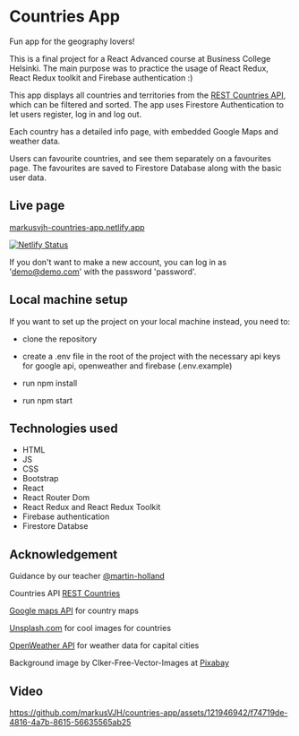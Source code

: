 # Countries App

Fun app for the geography lovers!

This is a final project for a React Advanced course at Business College Helsinki. The main purpose was to practice the usage of React Redux, React Redux toolkit and Firebase authentication :)

This app displays all countries and territories from the [REST Countries API](https://restcountries.com/), which can be filtered and sorted. The app uses Firestore Authentication to let users register, log in and log out.

Each country has a detailed info page, with embedded Google Maps and weather data.

Users can favourite countries, and see them separately on a favourites page. The favourites are saved to Firestore Database along with the basic user data.

## Live page

[markusvjh-countries-app.netlify.app](https://markusvjh-countries-app.netlify.app/)

[![Netlify Status](https://api.netlify.com/api/v1/badges/4f864a86-0140-4fe6-adf1-ce4258262197/deploy-status)](https://app.netlify.com/sites/markusvjh-countries-app/deploys)

If you don't want to make a new account, you can log in as 'demo@demo.com' with the password 'password'.

## Local machine setup

If you want to set up the project on your local machine instead, you need to:

- clone the repository

- create a .env file in the root of the project with the necessary api keys for google api, openweather and firebase (.env.example)

- run npm install
- run npm start

## Technologies used

- HTML
- JS
- CSS
- Bootstrap
- React
- React Router Dom
- React Redux and React Redux Toolkit
- Firebase authentication
- Firestore Databse

## Acknowledgement

Guidance by our teacher [@martin-holland](https://github.com/martin-holland)

Countries API [REST Countries](https://restcountries.com/)

[Google maps API](https://developers.google.com/maps/documentation/embed/get-started) for country maps

[Unsplash.com](https://unsplash.com/) for cool images for countries

[OpenWeather API](https://openweathermap.org/api) for weather data for capital cities

Background image by Clker-Free-Vector-Images at [ Pixabay](https://pixabay.com/vectors/globe-earth-continents-planet-296471/)

## Video

https://github.com/markusVJH/countries-app/assets/121946942/f74719de-4816-4a7b-8615-56635565ab25
